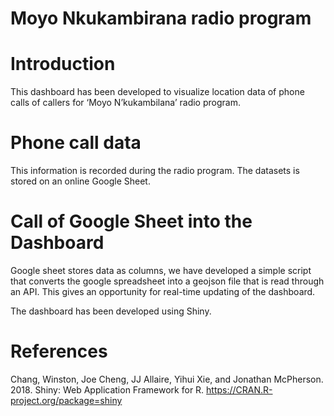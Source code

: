 # Moyo Nkukambirana radio program

# Introduction 

This dashboard has been developed to visualize location data of phone calls of callers for ‘Moyo N’kukambilana’ radio program.  

# Phone call data 

This information is recorded during the radio program. The datasets is stored on an online Google Sheet. 

# Call of Google Sheet into the Dashboard 

Google sheet stores data as columns, we have developed a simple script that converts the google spreadsheet into a geojson file that is read through an API. This gives an opportunity for real-time updating of the dashboard. 

The dashboard has been developed using Shiny.  

# References 

Chang, Winston, Joe Cheng, JJ Allaire, Yihui Xie, and Jonathan McPherson. 2018. Shiny: Web Application Framework for R. https://CRAN.R-project.org/package=shiny 

 
